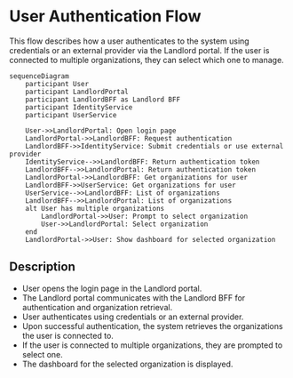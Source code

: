 # User Authentication Flow

This flow describes how a user authenticates to the system using credentials or an external provider via the Landlord portal. If the user is connected to multiple organizations, they can select which one to manage.

```mermaid
sequenceDiagram
    participant User
    participant LandlordPortal
    participant LandlordBFF as Landlord BFF
    participant IdentityService
    participant UserService

    User->>LandlordPortal: Open login page
    LandlordPortal->>LandlordBFF: Request authentication
    LandlordBFF->>IdentityService: Submit credentials or use external provider
    IdentityService-->>LandlordBFF: Return authentication token
    LandlordBFF-->>LandlordPortal: Return authentication token
    LandlordPortal->>LandlordBFF: Get organizations for user
    LandlordBFF->>UserService: Get organizations for user
    UserService-->>LandlordBFF: List of organizations
    LandlordBFF-->>LandlordPortal: List of organizations
    alt User has multiple organizations
        LandlordPortal->>User: Prompt to select organization
        User->>LandlordPortal: Select organization
    end
    LandlordPortal->>User: Show dashboard for selected organization
```

## Description
- User opens the login page in the Landlord portal.
- The Landlord portal communicates with the Landlord BFF for authentication and organization retrieval.
- User authenticates using credentials or an external provider.
- Upon successful authentication, the system retrieves the organizations the user is connected to.
- If the user is connected to multiple organizations, they are prompted to select one.
- The dashboard for the selected organization is displayed.
